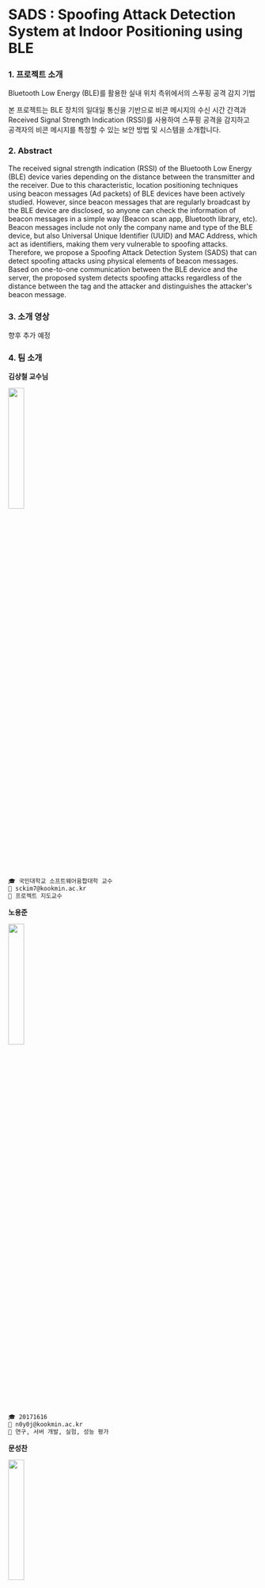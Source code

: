 # SADS : Spoofing Attack Detection System at Indoor Positioning using BLE

### 1. 프로젝트 소개

Bluetooth Low Energy (BLE)를 활용한 실내 위치 측위에서의 스푸핑 공격 감지 기법

본 프로젝트는 BLE 장치의 일대일 통신을 기반으로 비콘 메시지의 수신 시간 간격과 Received Signal Strength Indication (RSSI)를 사용하여 스푸핑 공격을 감지하고 공격자의 비콘 메시지를 특정할 수 있는 보안 방법 및 시스템을 소개합니다.

### 2. Abstract

The received signal strength indication (RSSI) of the Bluetooth Low Energy (BLE) device varies depending on the distance between the transmitter and the receiver. 
Due to this characteristic, location positioning techniques using beacon messages (Ad packets) of BLE devices have been actively studied.
However, since beacon messages that are regularly broadcast by the BLE device are disclosed, so anyone can check the information of beacon messages in a simple way (Beacon scan app, Bluetooth library, etc).
Beacon messages include not only the company name and type of the BLE device, but also Universal Unique Identifier (UUID) and MAC Address, which act as identifiers, making them very vulnerable to spoofing attacks.
Therefore, we propose a Spoofing Attack Detection System (SADS) that can detect spoofing attacks using physical elements of beacon messages.
Based on one-to-one communication between the BLE device and the server, the proposed system detects spoofing attacks regardless of the distance between the tag and the attacker and distinguishes the attacker's beacon message.

### 3. 소개 영상

향후 추가 예정

### 4. 팀 소개

**김상철 교수님**

<img src = "https://user-images.githubusercontent.com/28584213/159163985-37777cfa-d126-428c-aab1-a038c499af15.png" width = "25%">

```markdown
🎓 국민대학교 소프트웨어융합대학 교수
📧 sckim7@kookmin.ac.kr
📌 프로젝트 지도교수
```

**노용준**

<img src = "https://user-images.githubusercontent.com/28584213/157808058-22792714-98fc-49da-a639-515169c2d017.jpg" width = "25%">

```markdown
🎓 20171616
📧 n0y0j@kookmin.ac.kr
📌 연구, 서버 개발, 실험, 성능 평가
```

**문성찬**

<img src = "https://user-images.githubusercontent.com/28584213/158019321-eabfa719-12ae-4342-ad90-de6d5113936a.jpg" width = "25%">

```markdown
🎓 20171620
📧 boyzmsc@kookmin.ac.kr
📌 연구, 서버 개발, 실험, 보고서 작성, 일정 관리
```

### 5. 사용법

향후 추가 예정

### 6. 기타

향후 추가 예정

